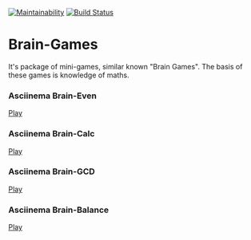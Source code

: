 [![Maintainability](https://api.codeclimate.com/v1/badges/26cfeb53f9b2a072c66e/maintainability)](https://codeclimate.com/github/8ar8az/Brain-Games-Hexlet/maintainability) [![Build Status](https://travis-ci.org/8ar8az/Brain-Games-Hexlet.svg?branch=master)](https://travis-ci.org/8ar8az/Brain-Games-Hexlet)

# Brain-Games
  
It's package of mini-games, similar known "Brain Games". The basis of these games is knowledge of maths.
  
### Asciinema Brain-Even
[Play](https://asciinema.org/a/8QfNvA9iJKKQUvRjF7vLXZ8zc)
  
### Asciinema Brain-Calc
[Play](https://asciinema.org/a/66rRs0bPsL8WoqYE9G3zGaYHF)

### Asciinema Brain-GCD
[Play](https://asciinema.org/a/fyuYdqb0UyLTHOP8vCypKIKef)

### Asciinema Brain-Balance
[Play](https://asciinema.org/a/pBTHHntevNtAZWwx6ZE8hNbu9)
